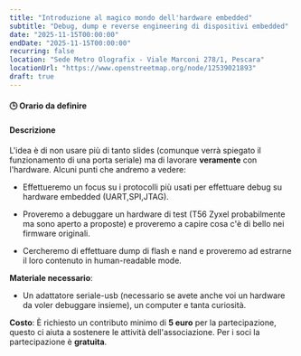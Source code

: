 ```yaml
---
title: "Introduzione al magico mondo dell'hardware embedded"
subtitle: "Debug, dump e reverse engineering di dispositivi embedded"
date: "2025-11-15T00:00:00"
endDate: "2025-11-15T00:00:00"
recurring: false
location: "Sede Metro Olografix - Viale Marconi 278/1, Pescara"
locationUrl: "https://www.openstreetmap.org/node/12539021893"
draft: true
---
```


#### **🕒 Orario da definire**

#### **Descrizione**  
L'idea è di non usare più di tanto slides (comunque verrà spiegato il funzionamento di una porta seriale) ma di lavorare **veramente** con l'hardware.
Alcuni punti che andremo a vedere:

 - Effettueremo un focus su i protocolli più usati per effettuare debug su hardware embedded (UART,SPI,JTAG).

 - Proveremo a debuggare un hardware di test (T56 Zyxel probabilmente ma sono aperto a proposte) e proveremo a capire cosa c'è di bello nei firmware originali.

 - Cercheremo di effettuare dump di flash e nand e proveremo ad estrarne il loro contenuto in human-readable mode.


**Materiale necessario**:
 - Un adattatore seriale-usb (necessario se avete anche voi un hardware da voler debuggare insieme), un computer e tanta curiosità.

**Costo**: È richiesto un contributo minimo di **5 euro** per la partecipazione, questo ci aiuta a sostenere le attività dell'associazione. Per i soci la partecipazione è **gratuita**.